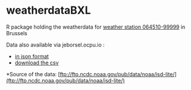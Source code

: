 # weatherdataBXL
R package holding the weatherdata for [weather station 064510-99999](https://geographic.org/global_weather/belgium/brussels_natl_064510_99999.html)  in Brussels

Data also available via jeborsel.ocpu.io :
  - [in json format](http://jeborsel.ocpu.io/weatherdataBXL/data/weatherdataBXL/json)
  - [download the csv](http://jeborsel.ocpu.io/weatherdataBXL/data/weatherdataBXL/csv)
  
*Source of the data: [ftp://ftp.ncdc.noaa.gov/pub/data/noaa/isd-lite/](ftp://ftp.ncdc.noaa.gov/pub/data/noaa/isd-lite/)
